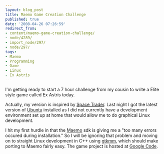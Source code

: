 ```yaml
---
layout: blog_post
title: Maemo Game Creation Challenge
published: true
date: '2008-04-26 07:26:59'
redirect_from:
- content/maemo-game-creation-challenge/
- node/4289/
- import_node/297/
- node/297/
tags:
- Maemo
- Programming
- Game
- Linux
- Ex Astris
---
```


I'm getting ready to start a 7 hour challenge from my cousin to write a Elite style game called Ex Astris today. 

Actually, my version is inspired by [Space Trader](http://ticc.uvt.nl/~pspronck/spacetrader/STFrames.html). Last night I got the latest version of [Ubuntu](http://www.ubuntu.com) installed as I did not currently have a development environment set up at home that would allow me to do graphical Linux development. 

I hit my first hurdle in that the [Maemo](http://www.maemo.org) sdk is giving me a "too many errors occured during installation." So I will be ignoring that problem and moving on to straight Linux development in C++ using [gtkmm](http://www.gtkmm.org/en/), which should make porting to Maemo fairly easy. The game project is hosted at [Google Code](http://exastris.googlecode.com).
